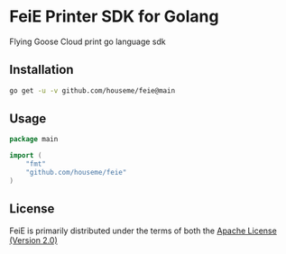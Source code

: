 # FeiE Printer SDK for Golang
Flying Goose Cloud print go language sdk

## Installation

```bash
go get -u -v github.com/houseme/feie@main 
```

## Usage

```go
package main

import (
    "fmt"
    "github.com/houseme/feie"
)

```


## License
FeiE is primarily distributed under the terms of both the [Apache License (Version 2.0)](LICENSE)